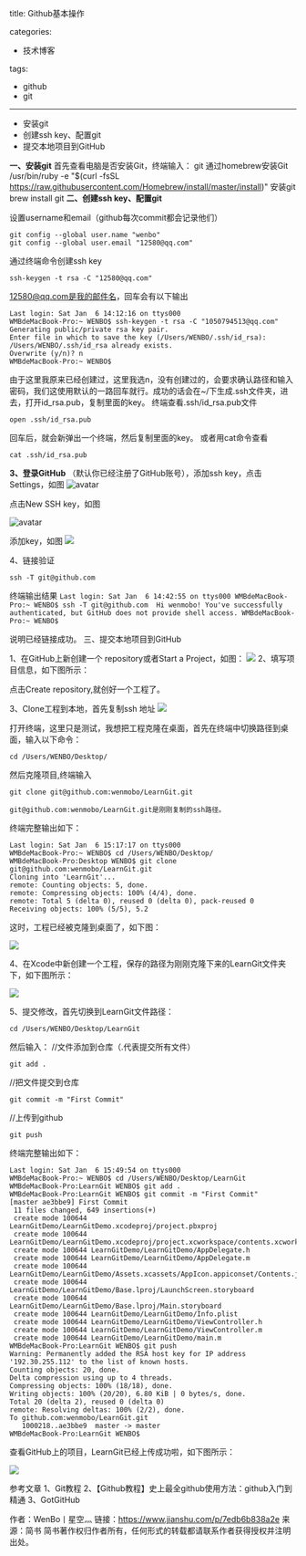 title: Github基本操作

categories:

- 技术博客

tags:

- github
- git

----------



* 安装git
* 创建ssh key、配置git
* 提交本地项目到GitHub

<!--more-->

**一、安装git**
首先查看电脑是否安装Git，终端输入：
git
通过homebrew安装Git
/usr/bin/ruby -e "$(curl -fsSL https://raw.githubusercontent.com/Homebrew/install/master/install)"
安装git
brew install git
**二、创建ssh key、配置git**

设置username和email（github每次commit都会记录他们）
```
git config --global user.name "wenbo"
git config --global user.email "12580@qq.com"
```
通过终端命令创建ssh key
```
ssh-keygen -t rsa -C "12580@qq.com"
```

12580@qq.com是我的邮件名，回车会有以下输出
```
Last login: Sat Jan  6 14:12:16 on ttys000
WMBdeMacBook-Pro:~ WENBO$ ssh-keygen -t rsa -C "1050794513@qq.com"
Generating public/private rsa key pair.
Enter file in which to save the key (/Users/WENBO/.ssh/id_rsa): 
/Users/WENBO/.ssh/id_rsa already exists.
Overwrite (y/n)? n
WMBdeMacBook-Pro:~ WENBO$ 
```

由于这里我原来已经创建过，这里我选n，没有创建过的，会要求确认路径和输入密码，我们这使用默认的一路回车就行。成功的话会在~/下生成.ssh文件夹，进去，打开id_rsa.pub，复制里面的key。
终端查看.ssh/id_rsa.pub文件
```
open .ssh/id_rsa.pub 
```
回车后，就会新弹出一个终端，然后复制里面的key。
或者用cat命令查看
```
cat .ssh/id_rsa.pub
```


**3、登录GitHub**
（默认你已经注册了GitHub账号），添加ssh key，点击Settings，如图
![avatar](http://wx4.sinaimg.cn/large/007HYVVoly1g1zwudrirfj30rs087wh8.jpg)

点击New SSH key，如图

![avatar](https://wx4.sinaimg.cn/large/007HYVVoly1g1zwwtr0qmj30rs0afadk.jpg)

添加key，如图
![](https://wx1.sinaimg.cn/large/007HYVVoly1g1zx02719zj30rs0b8wi9.jpg)

4、链接验证

```
ssh -T git@github.com 
```

终端输出结果
`Last login: Sat Jan  6 14:42:55 on ttys000
WMBdeMacBook-Pro:~ WENBO$ ssh -T git@github.com 
Hi wenmobo! You've successfully authenticated, but GitHub does not provide shell access.
WMBdeMacBook-Pro:~ WENBO$ `

说明已经链接成功。
三、提交本地项目到GitHub

1、在GitHub上新创建一个 repository或者Start a Project，如图：
![](https://wx3.sinaimg.cn/large/007HYVVoly1g1zx1irxqoj30rs0aun1e.jpg)
2、填写项目信息，如下图所示：

点击Create repository,就创好一个工程了。

3、Clone工程到本地，首先复制ssh 地址
![](https://ws4.sinaimg.cn/large/007HYVVoly1g1zx3qz040j30rs0gjter.jpg)

打开终端，这里只是测试，我想把工程克隆在桌面，首先在终端中切换路径到桌面，输入以下命令：


```
cd /Users/WENBO/Desktop/
```

然后克隆项目,终端输入
```
git clone git@github.com:wenmobo/LearnGit.git

git@github.com:wenmobo/LearnGit.git是刚刚复制的ssh路径。
```
终端完整输出如下：
```
Last login: Sat Jan  6 15:17:17 on ttys000
WMBdeMacBook-Pro:~ WENBO$ cd /Users/WENBO/Desktop/
WMBdeMacBook-Pro:Desktop WENBO$ git clone git@github.com:wenmobo/LearnGit.git
Cloning into 'LearnGit'...
remote: Counting objects: 5, done.
remote: Compressing objects: 100% (4/4), done.
remote: Total 5 (delta 0), reused 0 (delta 0), pack-reused 0
Receiving objects: 100% (5/5), 5.2
```

这时，工程已经被克隆到桌面了，如下图：


![](https://ws3.sinaimg.cn/large/007HYVVoly1g1zx4dj8iej30fy09saf4.jpg)

4、在Xcode中新创建一个工程，保存的路径为刚刚克隆下来的LearnGit文件夹下，如下图所示：


![](https://wx2.sinaimg.cn/large/007HYVVoly1g1zx4nuq30j30c009ygnj.jpg)


5、提交修改，首先切换到LearnGit文件路径：

```
cd /Users/WENBO/Desktop/LearnGit 
```

然后输入：
//文件添加到仓库（.代表提交所有文件）
```
git add .
```
//把文件提交到仓库
```
git commit -m "First Commit"
```
//上传到github
```
git push
```

终端完整输出如下：
```
Last login: Sat Jan  6 15:49:54 on ttys000
WMBdeMacBook-Pro:~ WENBO$ cd /Users/WENBO/Desktop/LearnGit 
WMBdeMacBook-Pro:LearnGit WENBO$ git add .
WMBdeMacBook-Pro:LearnGit WENBO$ git commit -m "First Commit"
[master ae3bbe9] First Commit
 11 files changed, 649 insertions(+)
 create mode 100644 LearnGitDemo/LearnGitDemo.xcodeproj/project.pbxproj
 create mode 100644 LearnGitDemo/LearnGitDemo.xcodeproj/project.xcworkspace/contents.xcworkspacedata
 create mode 100644 LearnGitDemo/LearnGitDemo/AppDelegate.h
 create mode 100644 LearnGitDemo/LearnGitDemo/AppDelegate.m
 create mode 100644 LearnGitDemo/LearnGitDemo/Assets.xcassets/AppIcon.appiconset/Contents.json
 create mode 100644 LearnGitDemo/LearnGitDemo/Base.lproj/LaunchScreen.storyboard
 create mode 100644 LearnGitDemo/LearnGitDemo/Base.lproj/Main.storyboard
 create mode 100644 LearnGitDemo/LearnGitDemo/Info.plist
 create mode 100644 LearnGitDemo/LearnGitDemo/ViewController.h
 create mode 100644 LearnGitDemo/LearnGitDemo/ViewController.m
 create mode 100644 LearnGitDemo/LearnGitDemo/main.m
WMBdeMacBook-Pro:LearnGit WENBO$ git push
Warning: Permanently added the RSA host key for IP address '192.30.255.112' to the list of known hosts.
Counting objects: 20, done.
Delta compression using up to 4 threads.
Compressing objects: 100% (18/18), done.
Writing objects: 100% (20/20), 6.80 KiB | 0 bytes/s, done.
Total 20 (delta 2), reused 0 (delta 0)
remote: Resolving deltas: 100% (2/2), done.
To github.com:wenmobo/LearnGit.git
   1000218..ae3bbe9  master -> master
WMBdeMacBook-Pro:LearnGit WENBO$ 
```

查看GitHub上的项目，LearnGit已经上传成功啦，如下图所示：

![](https://ws2.sinaimg.cn/large/007HYVVoly1g1zx4tuqt6j30rs0egdk6.jpg)

参考文章
1、Git教程
2、【Github教程】史上最全github使用方法：github入门到精通
3、GotGitHub

作者：WenBo丨星空灬
链接：https://www.jianshu.com/p/7edb6b838a2e
来源：简书
简书著作权归作者所有，任何形式的转载都请联系作者获得授权并注明出处。